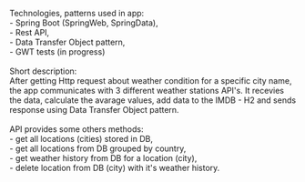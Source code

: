 Technologies, patterns used in app:
<br> - Spring Boot (SpringWeb, SpringData),
<br> - Rest API,
<br> - Data Transfer Object pattern,
<br> - GWT tests (in progress)
<br>
<br>Short description:
<br>After getting Http request about weather condition for a specific city name, the app communicates with 3 different weather stations API's. It recevies the data, calculate the avarage values, add data to the IMDB - H2 and sends response using Data Transfer Object pattern.
<br>
<br>API provides some others methods:
<br> - get all locations (cities) stored in DB,
<br> - get all locations from DB grouped by country,
<br> - get weather history from DB for a location (city),
<br> - delete location from DB (city) with it's weather history.

